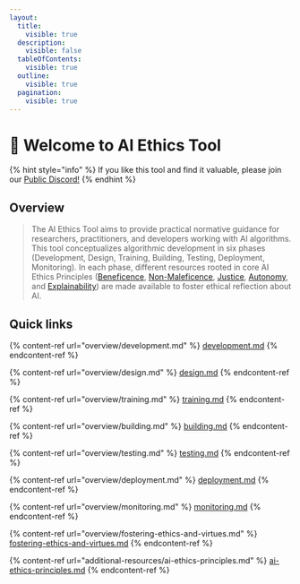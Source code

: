 ```yaml
---
layout:
  title:
    visible: true
  description:
    visible: false
  tableOfContents:
    visible: true
  outline:
    visible: true
  pagination:
    visible: true
---
```


# 👋 Welcome to AI Ethics Tool

{% hint style="info" %}
If you like this tool and find it valuable, please join our [Public Discord!](https://discord.gg/YZM7XcMzAg)
{% endhint %}

## Overview

> The AI Ethics Tool aims to provide practical normative guidance for researchers, practitioners, and developers working with AI algorithms. This tool conceptualizes algorithmic development in six phases (Development, Design, Training, Building, Testing, Deployment, Monitoring). In each phase, different resources rooted in core AI Ethics Principles ([Beneficence](additional-resources/ai-ethics-principles.md#beneficence), [Non-Maleficence](additional-resources/ai-ethics-principles.md#non-maleficence), [Justice](additional-resources/ai-ethics-principles.md#justice), [Autonomy](additional-resources/ai-ethics-principles.md#autonomy), and [Explainability](additional-resources/ai-ethics-principles.md#explainability)) are made available to foster ethical reflection about AI.

## Quick links

{% content-ref url="overview/development.md" %}
[development.md](overview/development.md)
{% endcontent-ref %}

{% content-ref url="overview/design.md" %}
[design.md](overview/design.md)
{% endcontent-ref %}

{% content-ref url="overview/training.md" %}
[training.md](overview/training.md)
{% endcontent-ref %}

{% content-ref url="overview/building.md" %}
[building.md](overview/building.md)
{% endcontent-ref %}

{% content-ref url="overview/testing.md" %}
[testing.md](overview/testing.md)
{% endcontent-ref %}

{% content-ref url="overview/deployment.md" %}
[deployment.md](overview/deployment.md)
{% endcontent-ref %}

{% content-ref url="overview/monitoring.md" %}
[monitoring.md](overview/monitoring.md)
{% endcontent-ref %}

{% content-ref url="overview/fostering-ethics-and-virtues.md" %}
[fostering-ethics-and-virtues.md](overview/fostering-ethics-and-virtues.md)
{% endcontent-ref %}

{% content-ref url="additional-resources/ai-ethics-principles.md" %}
[ai-ethics-principles.md](additional-resources/ai-ethics-principles.md)
{% endcontent-ref %}
